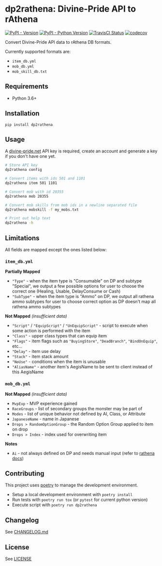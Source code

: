 # dp2rathena: Divine-Pride API to rAthena

[![PyPI - Version](https://img.shields.io/pypi/v/dp2rathena)](https://pypi.org/project/dp2rathena/)
[![PyPI - Python Version](https://img.shields.io/pypi/pyversions/dp2rathena)](https://pypi.org/project/dp2rathena/)
[![TravisCI Status](https://img.shields.io/travis/com/Latiosu/dp2rathena)](https://travis-ci.com/github/Latiosu/dp2rathena)
[![codecov](https://codecov.io/gh/Latiosu/dp2rathena/branch/master/graph/badge.svg?token=B7G9O57UR8)](https://codecov.io/gh/Latiosu/dp2rathena)

Convert Divine-Pride API data to rAthena DB formats.

Currently supported formats are:
- `item_db.yml`
- `mob_db.yml`
- `mob_skill_db.txt`

## Requirements

* Python 3.6+

## Installation

```
pip install dp2rathena
```

## Usage

A [divine-pride.net](https://www.divine-pride.net/) API key is required, create an account and generate a key if you don't have one yet.

```bash
# Store API key
dp2rathena config

# Convert items with ids 501 and 1101
dp2rathena item 501 1101

# Convert mob with id 20355
dp2rathena mob 20355

# Convert mob skills from mob ids in a newline separated file
dp2rathena mobskill -f my_mobs.txt

# Print out help text
dp2rathena -h
```

## Limitations

All fields are mapped except the ones listed below:

### `item_db.yml`

**Partially Mapped**
- `"Type"` - when the item type is "Consumable" on DP and subtype "Special", we output a few possible options for user to choose the correct one (Healing, Usable, DelayConsume or Cash)
- `"SubType"` - when the item type is "Ammo" on DP, we output all rathena ammo subtypes for user to choose correct option as DP doesn't map all rathena ammo subtypes

**Not Mapped** _(insufficient data)_
- `"Script"` / `"EquipScript"` / `"UnEquipScript"` - script to execute when some action is performed with the item
- `"Class"` - upper class types that can equip item
- `"Flags"` - item flags such as `"BuyingStore"`, `"DeadBranch"`, `"BindOnEquip"`, etc...
- `"Delay"` - item use delay
- `"Stack"` - item stack amount
- `"NoUse"` - conditions when the item is unusable
- `"AliasName"` - another item's AegisName to be sent to client instead of this AegisName

### `mob_db.yml`

**Not Mapped** _(insufficient data)_
- `MvpExp` - MVP experience gained
- `RaceGroups` - list of secondary groups the monster may be part of
- `Modes` - list of unique behavior not defined by AI, Class, or Attribute
- `JapaneseName` - name in Japanese
- `Drops > RandomOptionGroup` - the Random Option Group applied to item on drop
- `Drops > Index` - index used for overwriting item

**Notes**
- `Ai` - not always defined on DP and needs manual input (refer to [rathena docs](https://github.com/rathena/rathena/blob/master/doc/mob_db_mode_list.txt))

## Contributing

This project uses [poetry](https://python-poetry.org/) to manage the development environment.

* Setup a local development environment with `poetry install`
* Run tests with `poetry run tox` (or `pytest` for current python version)
* Execute script with `poetry run dp2rathena`

## Changelog

See [CHANGELOG.md](https://github.com/Latiosu/dp2rathena/blob/master/CHANGELOG.md)

## License

See [LICENSE](https://github.com/Latiosu/dp2rathena/blob/master/LICENSE)
